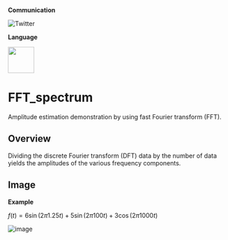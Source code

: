 **Communication**

<a style="text-decoration: none" href="https://twitter.com/hogelungfish" target="_blank">
    <img src="https://img.shields.io/badge/twitter-%40hogelungfish-1da1f2.svg" alt="Twitter">
</a>
<p>

**Language**
<p>
<img src="https://cdn.jsdelivr.net/gh/devicons/devicon/icons/matlab/matlab-original.svg" width="60"/>
<p>


# FFT_spectrum
Amplitude estimation demonstration by using fast Fourier transform (FFT).

## Overview
Dividing the discrete Fourier transform (DFT) data by the number of data yields the amplitudes of the various frequency components.

## Image

__Example__

$f(t) = 6 \sin(2\pi 1.25t) + 5 \sin(2\pi 100t) + 3 \cos(2\pi 1000t)$

![image](https://user-images.githubusercontent.com/114337358/199769283-c5e9a5c8-cb95-472a-afbf-bed8d7868a53.png)
